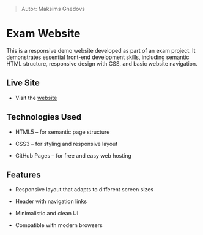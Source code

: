 > Autor: Maksims Gnedovs
# Exam Website
This is a responsive demo website developed as part of an exam project. It demonstrates essential front-end development skills, including semantic HTML structure, responsive design with CSS, and basic website navigation.

## Live Site
- Visit the [website](https://23dp1mgned.github.io/exam_website/HTML_pages/header/index.html)

## Technologies Used
- HTML5 – for semantic page structure

- CSS3 – for styling and responsive layout

- GitHub Pages – for free and easy web hosting

## Features
- Responsive layout that adapts to different screen sizes

- Header with navigation links

- Minimalistic and clean UI

- Compatible with modern browsers